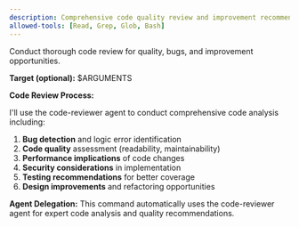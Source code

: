 ```yaml
---
description: Comprehensive code quality review and improvement recommendations
allowed-tools: [Read, Grep, Glob, Bash]
---
```


Conduct thorough code review for quality, bugs, and improvement opportunities.

**Target (optional):** $ARGUMENTS

**Code Review Process:**

I'll use the code-reviewer agent to conduct comprehensive code analysis including:

1. **Bug detection** and logic error identification
2. **Code quality** assessment (readability, maintainability)
3. **Performance implications** of code changes
4. **Security considerations** in implementation
5. **Testing recommendations** for better coverage
6. **Design improvements** and refactoring opportunities

**Agent Delegation:**
This command automatically uses the code-reviewer agent for expert code analysis and quality recommendations.